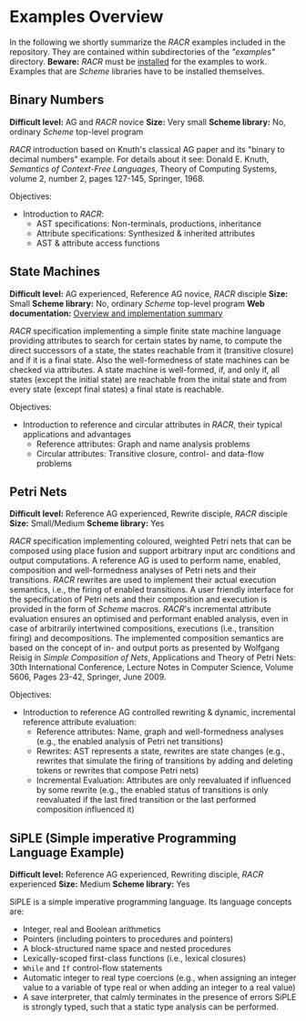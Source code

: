 # Examples Overview #

In the following we shortly summarize the _RACR_ examples included in the repository. They are contained within subdirectories of the _"examples"_ directory. **Beware:** _RACR_ must be [installed](https://code.google.com/p/racr/wiki/Installation) for the examples to work. Examples that are _Scheme_ libraries have to be installed themselves.

## Binary Numbers ##

**Difficult level:** AG and _RACR_ novice
**Size:** Very small
**Scheme library:** No, ordinary _Scheme_ top-level program

_RACR_ introduction based on Knuth's classical AG paper and its "binary to decimal numbers" example. For details about it see: Donald E. Knuth, _Semantics of Context-Free Languages_, Theory of Computing Systems, volume 2, number 2, pages 127-145, Springer, 1968.

Objectives:
  * Introduction to _RACR_:
    * AST specifications: Non-terminals, productions, inheritance
    * Attribute specifications: Synthesized & inherited attributes
    * AST & attribute access functions

## State Machines ##

**Difficult level:** AG experienced, Reference AG novice, _RACR_ disciple
**Size:** Small
**Scheme library:** No, ordinary _Scheme_ top-level program
**Web documentation:** [Overview and implementation summary](StateMachinesExample.md)

_RACR_ specification implementing a simple finite state machine language providing attributes to search for certain states by name, to compute the direct successors of a state, the states reachable from it (transitive closure) and if it is a final state. Also the well-formedness of state machines can be checked via attributes. A state machine is well-formed, if, and only if, all states (except the initial state) are reachable from the inital state and from every state (except final states) a final state is reachable.

Objectives:
  * Introduction to reference and circular attributes in _RACR_, their typical applications and advantages
    * Reference attributes: Graph and name analysis problems
    * Circular attributes: Transitive closure, control- and data-flow problems

## Petri Nets ##

**Difficult level:** Reference AG experienced, Rewrite disciple, _RACR_ disciple
**Size:** Small/Medium
**Scheme library:** Yes

_RACR_ specification implementing coloured, weighted Petri nets that can be composed using place fusion and support arbitrary input arc conditions and output computations. A reference AG is used to perform name, enabled, composition and well-formedness analyses of Petri nets and their transitions. _RACR_ rewrites are used to implement their actual execution semantics, i.e., the firing of enabled transitions. A user friendly interface for the specification of Petri nets and their composition and execution is provided in the form of _Scheme_ macros. _RACR_'s incremental attribute evaluation ensures an optimised and performant enabled analysis, even in case of arbitrarily intertwined compositions, executions (i.e., transition firing) and decompositions. The implemented composition semantics are based on the concept of in- and output ports as presented by Wolfgang Reisig in _Simple Composition of Nets_, Applications and Theory of Petri Nets: 30th International Conference, Lecture Notes in Computer Science, Volume 5606, Pages 23-42, Springer, June 2009.

Objectives:
  * Introduction to reference AG controlled rewriting & dynamic, incremental reference attribute evaluation:
    * Reference attributes: Name, graph and well-formedness analyses (e.g., the enabled analysis of Petri net transitions)
    * Rewrites: AST represents a state, rewrites are state changes (e.g., rewrites that simulate the firing of transitions by adding and deleting tokens or rewrites that compose Petri nets)
    * Incremental Evaluation: Attributes are only reevaluated if influenced by some rewrite (e.g., the enabled status of transitions is only reevaluated if the last fired transition or the last performed composition influenced it)

## SiPLE (Simple imperative Programming Language Example) ##

**Difficult level:** Reference AG experienced, Rewriting disciple, _RACR_ experienced
**Size:** Medium
**Scheme library:** Yes

SiPLE is a simple imperative programming language. Its language concepts are:
  * Integer, real and Boolean arithmetics
  * Pointers (including pointers to procedures and pointers)
  * A block-structured name space and nested procedures
  * Lexically-scoped first-class functions (i.e., lexical closures)
  * `While` and `If` control-flow statements
  * Automatic integer to real type coercions (e.g., when assigning an integer value to a variable of type real or when adding an integer to a real value)
  * A save interpreter, that calmly terminates in the presence of errors
SiPLE is strongly typed, such that a static type analysis can be performed.